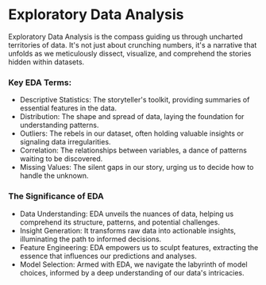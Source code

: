 # Exploratory Data Analysis

Exploratory Data Analysis is the compass guiding us through uncharted territories of data. It's not just about crunching numbers, it's a narrative that unfolds as we meticulously dissect, visualize, and comprehend the stories hidden within datasets.

### Key EDA Terms:
- Descriptive Statistics: The storyteller's toolkit, providing summaries of essential features in the data.
- Distribution: The shape and spread of data, laying the foundation for understanding patterns.
- Outliers: The rebels in our dataset, often holding valuable insights or signaling data irregularities.
- Correlation: The relationships between variables, a dance of patterns waiting to be discovered.
- Missing Values: The silent gaps in our story, urging us to decide how to handle the unknown.

### The Significance of EDA
- Data Understanding: EDA unveils the nuances of data, helping us comprehend its structure, patterns, and potential challenges.
- Insight Generation: It transforms raw data into actionable insights, illuminating the path to informed decisions.
- Feature Engineering: EDA empowers us to sculpt features, extracting the essence that influences our predictions and analyses.
- Model Selection: Armed with EDA, we navigate the labyrinth of model choices, informed by a deep understanding of our data's intricacies.

